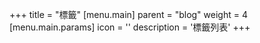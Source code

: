 +++
title = "標籤"
[menu.main]
  parent = "blog"
  weight = 4
  [menu.main.params]
    icon = '<i class="fas fa-fw fa-tags text-success"></i>'
    description = '標籤列表'
+++
